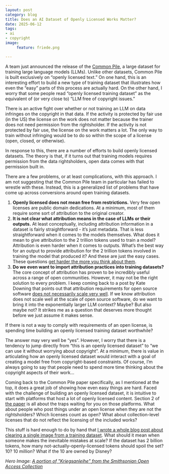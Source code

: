 ```yaml
---
layout: post
category: blog
title: Does an AI Dataset of Openly Licensed Works Matter?
date: 2025-06-12
tags:
- ai
- copyright
image:
     feature: friede.png

---
```


A team just announced the release of the [Common Pile](https://github.com/r-three/common-pile/tree/main), a large dataset for training large language models (LLMs).  Unlike other datasets, Common Pile is built exclusively on “openly licensed text.”  On one hand, this is an interesting effort to build a new type of training dataset that illustrates how even the “easy” parts of this process are actually hard. On the other hand, I worry that some people read “openly licensed training dataset” as the equivalent of (or very close to) “LLM free of copyright issues.” 

There is an active fight over whether or not training an LLM on data infringes on the copyright in that data. If the activity is protected by fair use (in the US) the license on the work does not matter because the trainer does not need permission from the rightsholder.  If the activity is not protected by fair use, the license on the work matters a lot. The only way to train without infringing would be to do so within the scope of a license (open, closed, or otherwise).

In response to this, there are a number of efforts to build openly licensed datasets.  The theory is that, if it turns out that training models requires permission from the data rightsholders, open data comes with that permission built in.

There are a few problems, or at least complications, with this approach. I am not suggesting that the Common Pile team in particular has failed to wrestle with these. Instead, this is a generalized list of problems that have come up across conversions around open training datasets.

1. **Openly licensed does not mean free from restrictions.**  Very few open licenses are public domain dedications.  At a minimum, most of them require some sort of attribution to the original creator. 
2. **It is not clear what attribution means in the case of LLMs or their outputs.**  At least conceptually, including attribution information in a dataset is fairly straightforward - it’s just metadata.  That is less straightforward when it comes to the models themselves. What does it mean to give attribution to the 2 trillion tokens used to train a model? Attribution is even harder when it comes to outputs. What’s the best way for an output to provide attribution for the 2 trillion tokens involved in training the model that produced it?  And these are just the easy cases. These questions [get harder the more you think about them](https://michaelweinberg.org/blog/2024/07/15/ai-attribution-what-does-it-mean/).
3. **Do we even want to import attribution practices into training datasets?**  The core concept of attribution has proven to be incredibly useful across a range of open communities. However, it may not be the right solution to every problem.  I keep coming back to a post by Kate Downing that points out that attribution requirements for open source software [does not necessarily scale very well](https://katedowninglaw.com/2022/11/28/is-open-source-attribution-dead/).  If we know attribution does not scale well at the scale of open source software, do we want to bring it into the exponentially larger LLM context?  Maybe? But also maybe not?  It strikes me as a question that deserves more thought before we just assume it makes sense.   

If there is not a way to comply with requirements of an open license, is spending time building an openly licensed training dataset worthwhile?  

The answer may very well be “yes”.  However, I worry that there is a tendency to jump directly from “this is an openly licensed dataset” to “we can use it without worrying about copyright”.  At a minimum, there is value in articulating how an openly licensed dataset would interact with a goal of creating a model free from copyright-based constraints. Of course, I’m always going to say that people need to spend more time thinking about the copyright aspects of their work…

Coming back to the Common Pile paper specifically, as I mentioned at the top, it does a great job of showing how even easy things are hard.  Faced with the challenge of building an openly licensed dataset, it is intuitive to start with platforms that host a lot of openly licensed content.  Section 2 of [the paper](https://github.com/r-three/common-pile/blob/main/paper.pdf) is all about the traps waiting for you on those platforms. What about people who post things under an open license when they are not the rightsholders? Which licenses count as open? What about collection-level licenses that do not reflect the licensing of the included works?  

This stuff is hard enough to do by hand that [I wrote a whole blog post about clearing a single image from a training dataset](https://michaelweinberg.org/blog/2024/03/08/ai-image-clearance/).  What should it mean when someone makes the inevitable mistakes at scale?  If the dataset has 2 billion tokens, how many not-actually-openly-licensed tokens should spoil the set?  10? 10 million? What if the 10 are owned by Disney?


*Hero Image: [A portion of "Kriegsanleihe" from the Smithsonian Open Access Collection](https://www.si.edu/object/archives/components/sova-nmah-ac-0433-ref4644)*